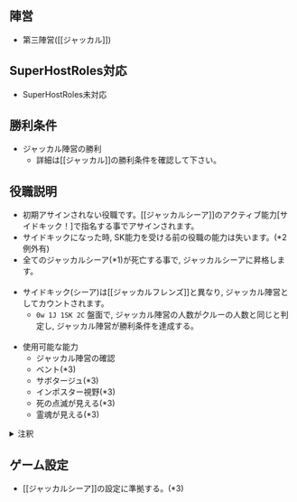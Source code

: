 ## 陣営
- 第三陣営([[ジャッカル]])

## SuperHostRoles対応
- SuperHostRoles未対応

## 勝利条件
- ジャッカル陣営の勝利
  - 詳細は[[ジャッカル]]の勝利条件を確認して下さい。

## 役職説明
- 初期アサインされない役職です。[[ジャッカルシーア]]のアクティブ能力[サイドキック！]で指名する事でアサインされます。
- サイドキックになった時, SK能力を受ける前の役職の能力は失います。(*2 例外有)
- 全てのジャッカルシーア(*1)が死亡する事で, ジャッカルシーアに昇格します。<br><br>
- サイドキック(シーア)は[[ジャッカルフレンズ]]と異なり, ジャッカル陣営としてカウントされます。
  - ``0w 1J 1SK 2C`` 盤面で, ジャッカル陣営の人数がクルーの人数と同じと判定し, ジャッカル陣営が勝利条件を達成する。<br><br>
- 使用可能な能力
  - ジャッカル陣営の確認
  - ベント(*3)
  - サボタージュ(*3)
  - インポスター視野(*3)
  - 死の点滅が見える(*3)
  - 霊魂が見える(*3)

<details><summary>注釈</summary><div>

- *1 全てのジャッカルシーア
  > - 親以外のジャッカルシーアも含む。
  > - 他のジャッカルロール([[波動砲ジャッカル]]等)は含まない。

<br>

- *2 例外
  > - [[スター]]等, サイドキックになる前の役職側の能力により, 前役職の能力を有したままサイドキックになる場合もあります。
  > - [[ラバーズ]]等, 重複役職の能力は失いません。

<br>

- *3 [[ジャッカルシーア]]の設定に準拠する。

</div></details>

## ゲーム設定
- [[ジャッカルシーア]]の設定に準拠する。(*3)

